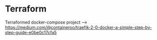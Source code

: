 # Terraform

Terraformed docker-compose project --> https://medium.com/@containeroo/traefik-2-0-docker-a-simple-step-by-step-guide-e0be0c17cfa5 
